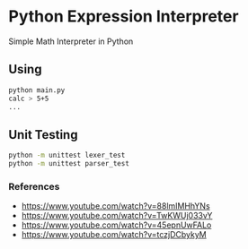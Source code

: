 # Python Expression Interpreter

Simple Math Interpreter in Python

## Using

```bash
python main.py
calc > 5+5
...
```

## Unit Testing

```bash
python -m unittest lexer_test
python -m unittest parser_test
```

### References

- https://www.youtube.com/watch?v=88lmIMHhYNs
- https://www.youtube.com/watch?v=TwKWUj033vY
- https://www.youtube.com/watch?v=45epnUwFALo
- https://www.youtube.com/watch?v=tczjDCbykyM

